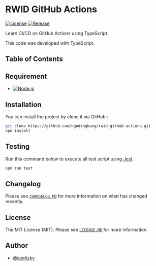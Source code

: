 # RWID GitHub Actions

[![License](https://badgen.net/github/license/ngodingbang/rwid-github-actions "License")](LICENSE.md)
[![Release](https://badgen.net/github/release/ngodingbang/rwid-github-actions "Release")](https://github.com/ngodingbang/rwid-github-actions/releases)

Learn CI/CD on GitHub Actions using TypeScript.

This code was developed with TypeScript.

## Table of Contents

## Requirement

- [![Node.js](https://img.shields.io/badge/Node.js%20^22.11.0-43853D?logo=node.js&logoColor=white "Node.js")](https://nodejs.org)

## Installation

You can install the project by clone it via GitHub :

```bash
git clone https://github.com/ngodingbang/rwid-github-actions.git
npm install
```

## Testing

Run this command below to execute all test script using [Jest](https://jestjs.io).

```bash
npm run test
```

## Changelog

Please see [`CHANGELOG.MD`](CHANGELOG.md) for more information on what has changed recently.

## License

The MIT License (MIT). Please see [`LICENSE.MD`](LICENSE.md) for more information.

## Author

- [@ianriizky](https://github.com/ianriizky)

